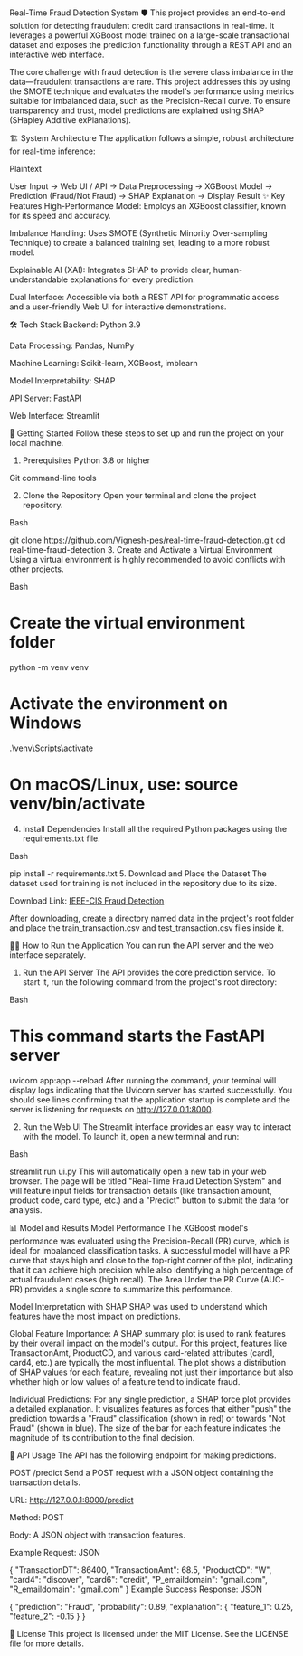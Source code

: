 Real-Time Fraud Detection System 🛡️
This project provides an end-to-end solution for detecting fraudulent credit card transactions in real-time. It leverages a powerful XGBoost model trained on a large-scale transactional dataset and exposes the prediction functionality through a REST API and an interactive web interface.

The core challenge with fraud detection is the severe class imbalance in the data—fraudulent transactions are rare. This project addresses this by using the SMOTE technique and evaluates the model's performance using metrics suitable for imbalanced data, such as the Precision-Recall curve. To ensure transparency and trust, model predictions are explained using SHAP (SHapley Additive exPlanations).

🏗️ System Architecture
The application follows a simple, robust architecture for real-time inference:

Plaintext

User Input -> Web UI / API -> Data Preprocessing -> XGBoost Model -> Prediction (Fraud/Not Fraud) -> SHAP Explanation -> Display Result
✨ Key Features
High-Performance Model: Employs an XGBoost classifier, known for its speed and accuracy.

Imbalance Handling: Uses SMOTE (Synthetic Minority Over-sampling Technique) to create a balanced training set, leading to a more robust model.

Explainable AI (XAI): Integrates SHAP to provide clear, human-understandable explanations for every prediction.

Dual Interface: Accessible via both a REST API for programmatic access and a user-friendly Web UI for interactive demonstrations.

🛠️ Tech Stack
Backend: Python 3.9

Data Processing: Pandas, NumPy

Machine Learning: Scikit-learn, XGBoost, imblearn

Model Interpretability: SHAP

API Server: FastAPI

Web Interface: Streamlit

🚀 Getting Started
Follow these steps to set up and run the project on your local machine.

1. Prerequisites
Python 3.8 or higher

Git command-line tools

2. Clone the Repository
Open your terminal and clone the project repository.

Bash

git clone https://github.com/Vignesh-pes/real-time-fraud-detection.git
cd real-time-fraud-detection
3. Create and Activate a Virtual Environment
Using a virtual environment is highly recommended to avoid conflicts with other projects.

Bash

# Create the virtual environment folder
python -m venv venv

# Activate the environment on Windows
.\venv\Scripts\activate

# On macOS/Linux, use: source venv/bin/activate
4. Install Dependencies
Install all the required Python packages using the requirements.txt file.

Bash

pip install -r requirements.txt
5. Download and Place the Dataset
The dataset used for training is not included in the repository due to its size.

Download Link: [IEEE-CIS Fraud Detection](https://www.kaggle.com/competitions/ieee-fraud-detection/data?select=test_transaction.csv)

After downloading, create a directory named data in the project's root folder and place the train_transaction.csv and test_transaction.csv files inside it.

🏃‍♀️ How to Run the Application
You can run the API server and the web interface separately.

1. Run the API Server
The API provides the core prediction service. To start it, run the following command from the project's root directory:

Bash

# This command starts the FastAPI server
uvicorn app:app --reload
After running the command, your terminal will display logs indicating that the Uvicorn server has started successfully. You should see lines confirming that the application startup is complete and the server is listening for requests on http://127.0.0.1:8000.

2. Run the Web UI
The Streamlit interface provides an easy way to interact with the model. To launch it, open a new terminal and run:

Bash

streamlit run ui.py
This will automatically open a new tab in your web browser. The page will be titled "Real-Time Fraud Detection System" and will feature input fields for transaction details (like transaction amount, product code, card type, etc.) and a "Predict" button to submit the data for analysis.

📊 Model and Results
Model Performance
The XGBoost model's performance was evaluated using the Precision-Recall (PR) curve, which is ideal for imbalanced classification tasks. A successful model will have a PR curve that stays high and close to the top-right corner of the plot, indicating that it can achieve high precision while also identifying a high percentage of actual fraudulent cases (high recall). The Area Under the PR Curve (AUC-PR) provides a single score to summarize this performance.

Model Interpretation with SHAP
SHAP was used to understand which features have the most impact on predictions.

Global Feature Importance: A SHAP summary plot is used to rank features by their overall impact on the model's output. For this project, features like TransactionAmt, ProductCD, and various card-related attributes (card1, card4, etc.) are typically the most influential. The plot shows a distribution of SHAP values for each feature, revealing not just their importance but also whether high or low values of a feature tend to indicate fraud.

Individual Predictions: For any single prediction, a SHAP force plot provides a detailed explanation. It visualizes features as forces that either "push" the prediction towards a "Fraud" classification (shown in red) or towards "Not Fraud" (shown in blue). The size of the bar for each feature indicates the magnitude of its contribution to the final decision.

📝 API Usage
The API has the following endpoint for making predictions.

POST /predict
Send a POST request with a JSON object containing the transaction details.

URL: http://127.0.0.1:8000/predict

Method: POST

Body: A JSON object with transaction features.

Example Request:
JSON

{
  "TransactionDT": 86400,
  "TransactionAmt": 68.5,
  "ProductCD": "W",
  "card4": "discover",
  "card6": "credit",
  "P_emaildomain": "gmail.com",
  "R_emaildomain": "gmail.com"
}
Example Success Response:
JSON

{
  "prediction": "Fraud",
  "probability": 0.89,
  "explanation": {
    "feature_1": 0.25,
    "feature_2": -0.15
  }
}


📜 License
This project is licensed under the MIT License. See the LICENSE file for more details.
